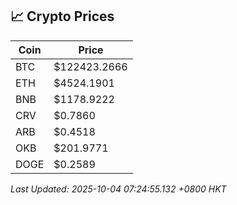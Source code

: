 ## 📈 Crypto Prices

| Coin | Price |
| ---- | ----- |
| BTC | $122423.2666 |
| ETH | $4524.1901 |
| BNB | $1178.9222 |
| CRV | $0.7860 |
| ARB | $0.4518 |
| OKB | $201.9771 |
| DOGE | $0.2589 |

_Last Updated: 2025-10-04 07:24:55.132 +0800 HKT_